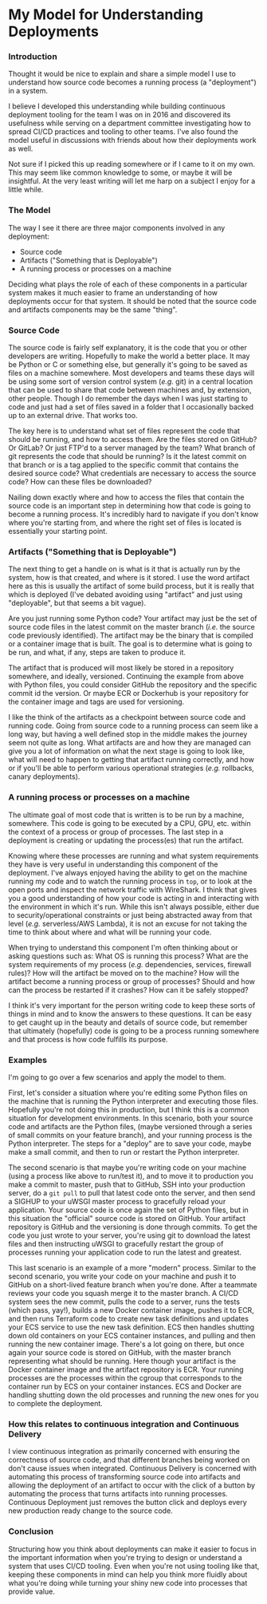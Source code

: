 # My Model for Understanding Deployments

### Introduction

Thought it would be nice to explain and share a simple model I use to
understand how source code becomes a running process (a "deployment") in a system.

I believe I developed this understanding while building continuous
deployment tooling for the team I was on in 2016 and discovered its usefulness
while serving on a department committee investigating how to spread CI/CD
practices and tooling to other teams. I've also found the model useful in
discussions with friends about how their deployments work as well.

Not sure if I picked this up reading somewhere or if I came to it on my own.
This may seem like common knowledge to some, or maybe it will be insightful. At
the very least writing will let me harp on a subject I enjoy for a little while.

### The Model

The way I see it there are three major components involved in any deployment:
- Source code
- Artifacts ("Something that is Deployable")
- A running process or processes on a machine

Deciding what plays the role of each of these components in a particular system
makes it much easier to frame an understanding of how deployments occur for
that system. It should be noted that the source code and artifacts
components may be the same "thing".

### Source Code

The source code is fairly self explanatory, it is the code that you or other
developers are writing. Hopefully to make the world a better place. It may be
Python or C or something else, but generally it's going to be saved as files on
a machine somewhere. Most developers and teams these days will be using some
sort of version control system (_e.g._ git) in a central location that
can be used to share that code between machines and, by extension, other people.
Though I do remember the days when I was just starting to code and just had a
set of files saved in a folder that I occasionally backed up to an external
drive. That works too.

The key here is to understand what set of files represent the code that should
be running, and how to access them. Are the files stored on GitHub? Or GitLab?
Or just FTP'd to a server managed by the team? What branch of git represents
the code that should be running? Is it the latest commit on that branch or is a
tag applied to the specific commit that contains the desired source code? What
credentials are necessary to access the source code? How can these files be
downloaded?

Nailing down exactly where and how to access the files that contain the source
code is an important step in determining how that code is going to become a
running process. It's incredibly hard to navigate if you don't know where you're
starting from, and where the right set of files is located is essentially your
starting point.

### Artifacts ("Something that is Deployable")

The next thing to get a handle on is what is it that is actually run by the
system, how is that created, and where is it stored. I use the word artifact
here as this is usually the artifact of some build process, but it is really
that which is deployed (I've debated avoiding using "artifact" and just using
"deployable", but that seems a bit vague).

Are you just running some Python code? Your artifact may just be the set of
source code files in the latest commit on the master branch (_i.e._ the source
code previously identified). The artifact may be the binary that is compiled or
a container image that is built. The goal is to determine what is
going to be run, and what, if any, steps are taken to produce it.

The artifact that is produced will most likely be stored in a repository
somewhere, and ideally, versioned. Continuing the example from above with Python
files, you could consider GitHub the repository and the specific commit id the
version. Or maybe ECR or Dockerhub is your repository for the container image
and tags are used for versioning.

I like the think of the artifacts as a checkpoint between source code and
running code. Going from source code to a running process can seem like a long
way, but having a well defined stop in the middle makes the journey seem not
quite as long. What artifacts are and how they are managed can give you a lot
of information on what the next stage is going to look like, what will need to
happen to getting that artifact running correctly, and how or if you'll be able
to perform various operational strategies (_e.g._ rollbacks, canary
deployments).

### A running process or processes on a machine

The ultimate goal of most code that is written is to be run by a machine,
somewhere. This code is going to be executed by a CPU, GPU, etc. within the
context of a process or group of processes. The last step in a deployment
is creating or updating the process(es) that run the artifact.

Knowing where these processes are running and what system requirements
they have is very useful in understanding this component of the deployment. I've
always enjoyed having the ability to get on the machine running my code and to
watch the running process in `top`, or to look at the open ports and
inspect the network traffic with WireShark. I think that gives you a good
understanding of how your code is acting in and interacting with the environment
in which it's run. While this isn't always possible, either due to
security/operational constraints or just being abstracted away from that level
(_e.g._ serverless/AWS Lambda), it is not an excuse for not taking the time to
think about where and what will be running your code.

When trying to understand this component I'm often thinking about or asking
questions such as: What OS is running this process? What are the system
requirements of my process (_e.g._ dependencies, services, firewall rules)? How
will the artifact be moved on to the machine? How will the artifact become a
running process or group of processes? Should and how can the process be
restarted if it crashes? How can it be safely stopped?

I think it's very important for the person writing code to keep these sorts of
things in mind and to know the answers to these questions. It can be easy to get
caught up in the beauty and details of source code, but remember that ultimately
(hopefully) code is going to be a process running somewhere and that process is
how code fulfills its purpose.

### Examples

I'm going to go over a few scenarios and apply the model to them.

First, let's consider a situation where you're editing some Python files
on the machine that is running the Python interpreter and executing those files.
Hopefully you're not doing this in production, but I think this is a common
situation for development environments. In this scenario, both  your source
code and artifacts are the Python files, (maybe versioned through a series of
small commits on your feature branch), and your running process is the Python
interpreter. The steps for a "deploy" are to save your code, maybe make a small
commit, and then to run or restart the Python interpreter.

The second scenario is that maybe you're writing code on your machine (using a
process like above to run/test it), and to move it to production you make a
commit to master, push that to GitHub, SSH into your production server, do a
`git pull` to pull that latest code onto the server, and then send a SIGHUP to
your uWSGI master process to gracefully reload your application. Your source
code is once again the set of Python files, but in this situation the "official"
source code is stored on GitHub. Your artifact repository is GitHub and the
versioning is done through commits. To get the code you just wrote to your
server, you're using git to download the latest files and then instructing uWSGI
to gracefully restart the group of processes running your application code to
run the latest and greatest.

This last scenario is an example of a more "modern" process. Similar to the
second scenario, you write your code on your machine and push it to GitHub on a
short-lived feature branch when you're done. After a teammate reviews your code
you squash merge it to the master branch. A CI/CD system sees the new commit,
pulls the code to a server, runs the tests (which pass, yay!), builds a new
Docker container image, pushes it to ECR, and then runs Terraform code to create
new task definitions and updates your ECS service to use the new task definition.
ECS then handles shutting down old containers on your ECS container instances,
and pulling and then running the new container image. There's a lot going on
there, but once again your source code is stored on GitHub, with the master
branch representing what should be running. Here though your artifact is the
Docker container image and the artifact repository is ECR. Your running
processes are the processes within the cgroup that corresponds to the container
run by ECS on your container instances. ECS and Docker are handling shutting
down the old processes and running the new ones for you to complete the
deployment.

### How this relates to continuous integration and Continuous Delivery

I view continuous integration as primarily concerned with ensuring the
correctness of source code, and that different branches being worked on don't
cause issues when integrated. Continuous Delivery is concerned with automating
this process of transforming source code into artifacts and allowing
the deployment of an artifact to occur with the click of a button by automating
the process that turns artifacts into running processes. Continuous Deployment
just removes the button click and deploys every new production ready change to
the source code.

### Conclusion

Structuring how you think about deployments can make it easier to focus in the
important information when you're trying to design or understand a system that
uses CI/CD tooling. Even when you're not using tooling like that, keeping these
components in mind can help you think more fluidly about what you're doing while
turning your shiny new code into processes that provide value.

